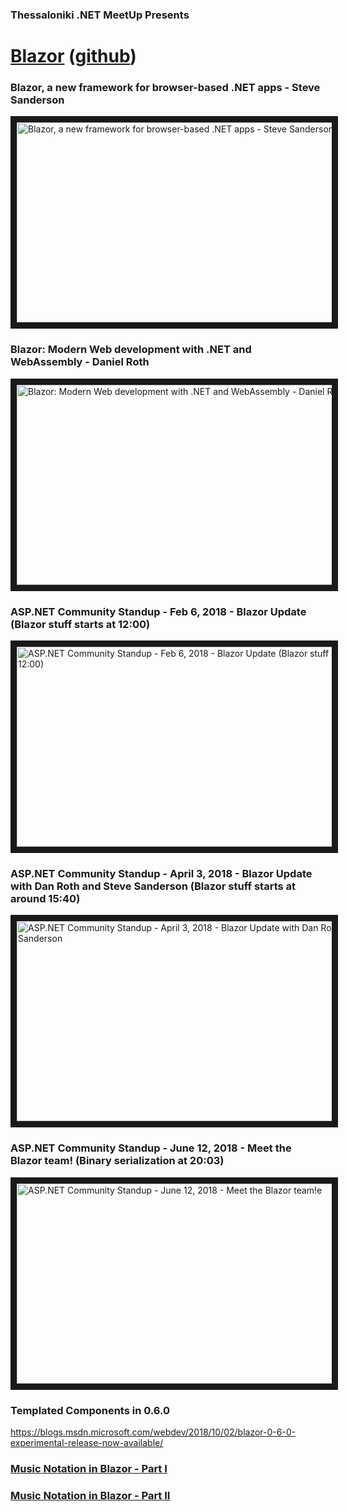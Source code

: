 ### Thessaloniki .NET MeetUp Presents
# [Blazor](https://blazor.net/) ([github](https://github.com/aspnet/Blazor))

### Blazor, a new framework for browser-based .NET apps - Steve Sanderson
<a href="http://www.youtube.com/watch?feature=player_embedded&v=JU-6pAxqAa4" target="_blank"><img src="http://img.youtube.com/vi/JU-6pAxqAa4/0.jpg" alt="Blazor, a new framework for browser-based .NET apps - Steve Sanderson" width="600" height="320" border="10" /></a>

### Blazor: Modern Web development with .NET and WebAssembly - Daniel Roth
<a href="http://www.youtube.com/watch?feature=player_embedded&v=61qmX5eAPwI" target="_blank"><img src="http://img.youtube.com/vi/61qmX5eAPwI/0.jpg" alt="Blazor: Modern Web development with .NET and WebAssembly - Daniel Roth" width="600" height="320" border="10" /></a>

### ASP.NET Community Standup - Feb 6, 2018 - Blazor Update (Blazor stuff starts at 12:00)
<a href="http://www.youtube.com/watch?feature=player_embedded&v=Ta_qXpXQqGQ" target="_blank"><img src="http://img.youtube.com/vi/Ta_qXpXQqGQ/0.jpg" alt="ASP.NET Community Standup - Feb 6, 2018 - Blazor Update (Blazor stuff starts at 12:00)" width="600" height="320" border="10" /></a>

### ASP.NET Community Standup - April 3, 2018 - Blazor Update with Dan Roth and Steve Sanderson (Blazor stuff starts at around 15:40)
<a href="http://www.youtube.com/watch?feature=player_embedded&v=_b_fUq5DU0U" target="_blank"><img src="http://img.youtube.com/vi/_b_fUq5DU0U/0.jpg" alt="ASP.NET Community Standup - April 3, 2018 - Blazor Update with Dan Roth and Steve Sanderson" width="600" height="320" border="10" /></a>

### ASP.NET Community Standup - June 12, 2018 - Meet the Blazor team! (Binary serialization at 20:03)
<a href="http://www.youtube.com/watch?feature=player_embedded&v=CWuIz9khK-o" target="_blank"><img src="http://img.youtube.com/vi/CWuIz9khK-o/0.jpg" alt="ASP.NET Community Standup - June 12, 2018 - Meet the Blazor team!e" width="600" height="320" border="10" /></a>

### Templated Components in 0.6.0
https://blogs.msdn.microsoft.com/webdev/2018/10/02/blazor-0-6-0-experimental-release-now-available/

### [Music Notation in Blazor - Part I](https://www.codeproject.com/Articles/1252819/Music-Notation-in-Blazor-Part-I)
### [Music Notation in Blazor - Part II](https://www.codeproject.com/Articles/1254712/Music-Notation-in-Blazor-Part-2)
